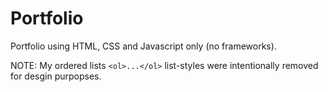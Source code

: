 # Portfolio

Portfolio using HTML, CSS and Javascript only (no frameworks).

NOTE: My ordered lists `<ol>...</ol>` list-styles were intentionally removed for desgin purpopses.
